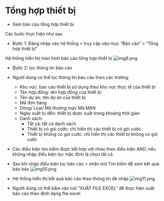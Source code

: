 # Tổng hợp thiết bị

- Xem báo cáo tổng hợp thiết bị

Các bước thực hiện như sau

- Bước 1: Đăng nhập vào hệ thống > truy cập vào mục “Báo cáo” > “Tổng hợp thiết bị”

Hệ thống hiển thị màn hình báo cáo tổng hợp thiết bị
![img9.png](/img/report/img9.png)

- Bước 2: lọc thông tin báo cáo

* Người dùng có thể lọc thông tin báo cáo theo các trường:
  - Khu vực: báo cáo thiết bị sử dụng theo khu vực thực tế của thiết bị
  - Tên hợp đồng: tên hợp đồng của thiết bị
  - Tên dự án: tên dự án của thiết bị
  - Mã đơn hàng
  - Dòng/ Loại/ Mã thương mại/ Mã MAN
  - Ngày xuất từ đến: thiết bị được xuất trong khoảng thời gian
  - Danh sách:
    - Tất cả: tất cả danh sách
    - Thiết bị có gói cước: chỉ hiển thị các thiết bị có gói cước
    - Thiết bị không có gói cước: chỉ hiển thị các thiết bị không có gói cước
* Các điều kiện tìm kiếm được kết hợp với nhau theo điều kiện AND, nếu không nhập điều kiện lọc mặc định là chọn tất cả

* Sau khi nhập điều kiện lọc báo cáo > nhấn nút Tìm kiếm để xem kết quả báo báo
  ![img10.png](/img/report/img10.png)

- Hệ thống hiển thị kết quả báo cáo theo thông tin đã nhập
  ![img11.png](/img/report/img11.png)

* Người dùng có thể bấm vào nút “XUẤT FILE EXCEL” để thực hiện xuất báo cáo theo định dạng file excel
